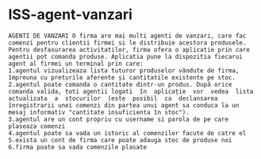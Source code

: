# ISS-agent-vanzari

    AGENTI DE VANZARI O firma are mai multi agenti de vanzari, care fac comenzi pentru clientii firmei si le distribuie acestora produsele. Pentru desfasurarea activitatilor, firma ofera o aplicatie prin care agentii pot comanda produse. Aplicatia pune la dispozitia fiecarui agent al firmei un terminal prin care: 
    1.agentul vizualizeaza lista tuturor produselor vândute de firma, împreuna cu preturile aferente și cantitatile existente pe stoc. 
    2.agentul poate comanda o cantitate dintr-un produs. După orice comanda valida, toti agentii logati  în  aplicație  vor  vedea  lista  actualizata  a  stocurilor  (este  posibil  ca  declansarea  înregistrarii unei comenzi din partea unui agent sa conduca la un mesaj informativ "cantitate insuficienta în stoc").
    3.agentul are un cont propriu cu username si parola de pe care plaseaza comenzi 
    4.agentul poate sa vada un istoric al comenzilor facute de catre el
    5.exista un cont de firma care poate adauga stoc de produse noi 
    6.firma poate sa vada comenzile plasate
